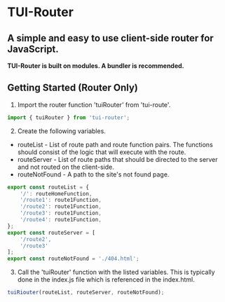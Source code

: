# TUI-Router
## A simple and easy to use client-side router for JavaScript.
**TUI-Router is built on modules. A bundler is recommended.**


## Getting Started (Router Only)
1. Import the router function 'tuiRouter' from 'tui-route'.

```js
import { tuiRouter } from 'tui-router';
```

2. Create the following variables.
- routeList - List of route path and route function pairs. The functions should consist of the logic that will execute with the route.
- routeServer - List of route paths that should be directed to the server and not routed on the client-side.
- routeNotFound - A path to the site's not found page.

```js
export const routeList = {
    '/': routeHomeFunction,
    '/route1': route1Function,
    '/route2': route1Function,
    '/route3': route1Function,
    '/route4': route1Function,
};
export const routeServer = [
    '/route2',
    '/route3'
];
export const routeNotFound = './404.html';
```

3. Call the 'tuiRouter' function with the listed variables. This is typically done in the index.js file which is referenced in the index.html.

```js
tuiRiouter(routeList, routeServer, routeNotFound);
```
